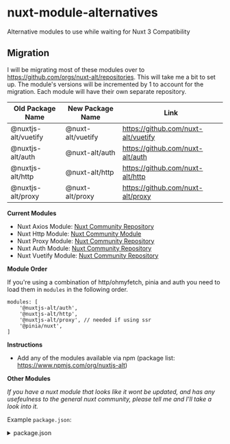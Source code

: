 # nuxt-module-alternatives
Alternative modules to use while waiting for Nuxt 3 Compatibility

## Migration

I will be migrating most of these modules over to https://github.com/orgs/nuxt-alt/repositories. This will take me a bit to set up. The module's versions will be incremented by 1 to account for the migration. Each module will have their own separate repository.

| Old Package Name | New Package Name | Link
| --- | --- | --- |
| @nuxtjs-alt/vuetify | @nuxt-alt/vuetify | https://github.com/nuxt-alt/vuetify
| @nuxtjs-alt/auth | @nuxt-alt/auth | https://github.com/nuxt-alt/auth
| @nuxtjs-alt/http | @nuxt-alt/http | https://github.com/nuxt-alt/http
| @nuxtjs-alt/proxy | @nuxt-alt/proxy | https://github.com/nuxt-alt/proxy

**Current Modules**
- Nuxt Axios Module: [Nuxt Community Repository](https://github.com/nuxt-community/axios-module)
- Nuxt Http Module: [Nuxt Community Module](https://github.com/nuxt/http)
- Nuxt Proxy Module: [Nuxt Community Repository](https://github.com/nuxt-community/proxy-module)
- Nuxt Auth Module: [Nuxt Community Repository](https://github.com/nuxt-community/auth-module)
- Nuxt Vuetify Module: [Nuxt Community Repository](https://github.com/nuxt-community/vuetify-module)

**Module Order**

If you're using a combination of http/ohmyfetch, pinia and auth you need to load them in `modules` in the following order.
```
modules: [
    '@nuxtjs-alt/auth',
    '@nuxtjs-alt/http',
    '@nuxtjs-alt/proxy', // needed if using ssr
    '@pinia/nuxt',
]
```

**Instructions**

- Add any of the modules available via npm (package list: https://www.npmjs.com/org/nuxtjs-alt)

**Other Modules**

_If you have a nuxt module that looks like it wont be updated, and has any usefeulness to the general nuxt community, please tell me and I'll take a look into it._

Example `package.json`:
<details>
<summary>package.json</summary>

`yarn install`

```json
{
    "private": true,
    "scripts": {
        "dev": "nuxi dev",
        "build": "nuxi build",
        "start": "node .output/server/index.mjs"
    },
    "devDependencies": {
        "nuxt": "npm:nuxt3@latest"
    },
    "dependencies": {
        "@nuxtjs-alt/axios": "latest",
        "@nuxtjs-alt/auth": "latest",
        "@nuxtjs-alt/http": "latest",
        "@nuxtjs-alt/proxy": "latest",
        "@nuxtjs-alt/vuetify": "latest"
    }
}
```
</details>
